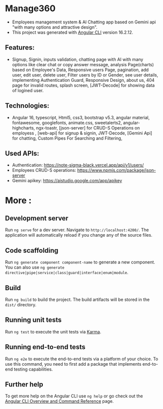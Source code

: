 # Manage360
- Employees management system & AI Chatting app based on Gemini api "with many options and attractive design".
- This project was generated with [Angular CLI](https://github.com/angular/angular-cli) version 16.2.12.

## Features: 
- Signup, Signin, inputs validation, chatting page with AI with many options like clear chat or copy answer message, 
analysis Page(charts) based on Employee's Data, Responsive users Page, pagination, add user, edit user,
delete user, Filter users by ID or Gender, see user details, implementing Authentication Guard, Responsive Design,
about us, 404 page for invalid routes, splash screen, [JWT-Decode] for showing data of logined user. 

## Technologies:
- Angular 16, typescript, Html5, css3, bootstrap v5.3, angular material, fontawesome, googlefonts, animate.css,
sweetalerts2, angular-highcharts, ngx-toastr, [json-server] for CRUD-S Operations on employess ,
[web-api] for signup & signin, JWT-Decode, [Gemini Api] for chatting, Custom Pipes For Searching and Filtering, 


## Used APIs:
- Authentication: https://note-sigma-black.vercel.app/api/v1/users/
- Employees CRUD-S operations: https://www.npmjs.com/package/json-server
- Gemini apikey: https://aistudio.google.com/app/apikey

#
# More : 

## Development server

Run `ng serve` for a dev server. Navigate to `http://localhost:4200/`. The application will automatically reload if you change any of the source files.

## Code scaffolding

Run `ng generate component component-name` to generate a new component. You can also use `ng generate directive|pipe|service|class|guard|interface|enum|module`.

## Build

Run `ng build` to build the project. The build artifacts will be stored in the `dist/` directory.

## Running unit tests

Run `ng test` to execute the unit tests via [Karma](https://karma-runner.github.io).

## Running end-to-end tests

Run `ng e2e` to execute the end-to-end tests via a platform of your choice. To use this command, you need to first add a package that implements end-to-end testing capabilities.

## Further help

To get more help on the Angular CLI use `ng help` or go check out the [Angular CLI Overview and Command Reference](https://angular.io/cli) page.
